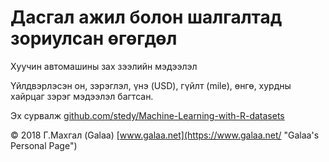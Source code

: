 # Дасгал ажил болон шалгалтад зориулсан өгөгдөл

Хуучин автомашины зах зээлийн мэдээлэл

Үйлдвэрлэсэн он, зэрэглэл, үнэ (USD), гүйлт (mile), өнгө, хурдны хайрцаг зэрэг мэдээлэл багтсан.

Эх сурвалж [github.com/stedy/Machine-Learning-with-R-datasets](https://github.com/stedy/Machine-Learning-with-R-datasets/blob/master/usedcars.csv)

© 2018 Г.Махгал (Galaa) [www.galaa.net](https://www.galaa.net/ "Galaa's Personal Page")
